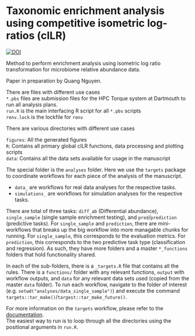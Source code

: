 # Taxonomic enrichment analysis using competitive isometric log-ratios (cILR)

[![DOI](https://zenodo.org/badge/253318333.svg)](https://zenodo.org/badge/latestdoi/253318333)


Method to perform enrichment analysis using isometric log ratio transformation for microbiome relative abundance data.  

Paper in preparation by Quang Nguyen.  

There are files with different use cases  
`*.pbs` files are submission files for the HPC Torque system at Dartmouth to run all analysis plans.  
`run.R` is the main interfacing R script for all `*.pbs` scripts  
`renv.lock` is the lockfile for `renv`  

There are various directories with different use cases  

`figures`: All the generated figures  
`R`: Contains all primary global cILR functions, data processing and plotting scripts  
`data`: Contains all the data sets available for usage in the manuscript  


The special folder is the `analyses` folder. Here we use the `targets` package to coordinate workflows for each piece of the analysis of the manuscript. 

* `data_` are workflows for real data analyses for the respective tasks.    
* `simulations_` are workflows for simulation analyses for the respective tasks.  

There are total of three tasks: `diff_ab` (Differential abundance), `single_sample` (single sample enrichment testing), and `pred`/`prediction` (predictive tasks).  For `single_sample` and `prediction`, there are mini-workflows that breaks up the big workflow into more managable chunks for running. For `single_sample`, this corresponds to the evaluation metrics. For `prediction`, this corresponds to the two predictive task type (classification and regression). As such, they have more folders and a master `*_functions` folders that hold functionality shared.   

In each of the sub-folders, there is a `_targets.R` file that contains all the rules. There is a `functions/` folder with any relevant functions, `output` with workflow outputs, and `data` for any relevant data sets used (copied from the master `data` folder). To run each workflow, navigate to the folder of interest (e.g. `setwd("analyses/data_single_sample")`) and execute the command `targets::tar_make()`/`targest::tar_make_future()`.  

For more information on the `targets` workflow, please refer to the [documentation](https://books.ropensci.org/targets/).   
The easiest way to run is to loop through all the directories using the positional arguments in `run.R`.  

